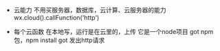 - 云能力
 不用买服务器，数据库，云计算、云服务器的能力
 wx.cloud().callFunction('http')

- 每个云函数
在本地写，运行是在云里的，上传 它是一个node项目
  got npm 包，npm install got 发出http请求 

